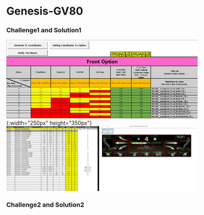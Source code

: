 # Genesis-GV80

### Challenge1 and Solution1
![GV80_prj2](./Img/GV80_prj1.jpg){:width="250px" height="350px"}
![GV80_prj2](./Img/GV80_prj2.jpg)

### Challenge2 and Solution2